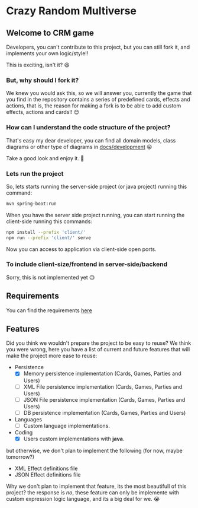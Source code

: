 # Crazy Random Multiverse

## Welcome to CRM game

Developers, you can't contribute to this project, but you can still fork it, and implements your own logic/style!!

This is exciting, isn't it? 😆 

### But, why should I fork it?

We knew you would ask this, so we will answer you, currently the game that you find in the repository contains a series of predefined cards, effects and actions, that is, the reason for making a fork is to be able to add custom effects, actions and cards!! 😍

### How can I understand the code structure of the project?

That's easy my dear developer, you can find all domain models, class diagrams or other type of diagrams in [docs/development](docs/development/) 😜

Take a good look and enjoy it. 🌹

### Lets run the project

So, lets starts running the server-side project (or java project) running this command:

```bash
mvn spring-boot:run
```

When you have the server side project running, you can start running the client-side running this commands:

```bash
npm install --prefix 'client/'
npm run --prefix 'client/' serve
```

Now you can access to application via client-side open ports.

### To include client-size/frontend in server-side/backend

Sorry, this is not implemented yet 😥

## Requirements

You can find the requirements [here](docs/Requirements.md)

## Features

Did you think we wouldn't prepare the project to be easy to reuse? We think you were wrong, here you have a list of 
current and future features that will make the project more ease to reuse:

 - Persistence
 	- [X] Memory persistence implementation (Cards, Games, Parties and Users)
 	- [ ] XML File persistence implementation (Cards, Games, Parties and Users)
 	- [ ] JSON File persistence implementation (Cards, Games, Parties and Users)
 	- [ ] DB persistence implementation (Cards, Games, Parties and Users)

 - Languages
 	- [ ] Custom language implementations.

 - Coding
 	- [X] Users custom implementations with **java**.

but otherwise, we don't plan to implement the following (for now, maybe tomorrow?)

 - XML Effect definitions file 
 - JSON Effect definitions file

Why we don't plan to implement that feature, its the most beautifull of this project? the response is _no_, these feature can only be implemente with custom expression logic language, and its a big deal for we. 😭

